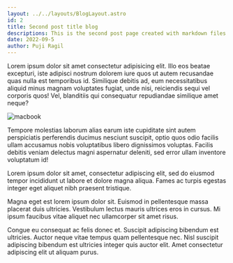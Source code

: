 ```yaml
---
layout: ../../layouts/BlogLayout.astro
id: 2
title: Second post title blog
descriptions: This is the second post page created with markdown files
date: 2022-09-5
author: Puji Ragil
---
```


<p class="text">Lorem ipsum dolor sit amet consectetur adipisicing elit. Illo eos beatae excepturi, iste adipisci nostrum dolorem iure quos ut autem recusandae quas nulla est temporibus id. Similique debitis ad, eum necessitatibus aliquid minus magnam voluptates fugiat, unde nisi, reiciendis sequi vel corporis quos! Vel, blanditiis qui consequatur repudiandae similique amet neque?</p>

![macbook](/images/macbook.jpg)

<p class="text">Tempore molestias laborum alias earum iste cupiditate sint autem perspiciatis perferendis ducimus nesciunt suscipit, optio quos odio facilis ullam accusamus nobis voluptatibus libero dignissimos voluptas. Facilis debitis veniam delectus magni aspernatur deleniti, sed error ullam inventore voluptatum id!</p>

<p class="text">Lorem ipsum dolor sit amet, consectetur adipiscing elit, sed do eiusmod tempor incididunt ut labore et dolore magna aliqua. Fames ac turpis egestas integer eget aliquet nibh praesent tristique.</p> 

<p class="text">Magna eget est lorem ipsum dolor sit. Euismod in pellentesque massa placerat duis ultricies. Vestibulum lectus mauris ultrices eros in cursus. Mi ipsum faucibus vitae aliquet nec ullamcorper sit amet risus.</p>

<p class="text">Congue eu consequat ac felis donec et. Suscipit adipiscing bibendum est ultricies. Auctor neque vitae tempus quam pellentesque nec. Nisl suscipit adipiscing bibendum est ultricies integer quis auctor elit. Amet consectetur adipiscing elit ut aliquam purus.</p>